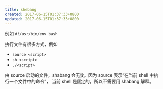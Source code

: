```yaml
---
title: shebang
created: 2017-06-15T01:37:33+0800
updated: 2017-06-15T01:37:33+0800
---
```



例如 `#!/usr/bin/env bash`

执行文件有很多方式，例如

- `source <script>`
- `sh <script>`
- `./<script>`

由 source 启动的文件，shabang 会无效。因为 source 表示“在当前 shell 中执行一个文件中的命令”，
当前 shell 是固定的，所以不需要用 shabang 解释。
